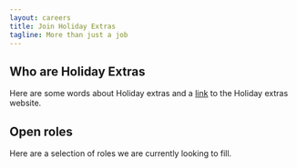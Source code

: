 ```yaml
---
layout: careers
title: Join Holiday Extras
tagline: More than just a job
---
```

## Who are Holiday Extras

Here are some words about Holiday extras and a [link](http://www.holidayextras.co.uk) to the Holiday extras website.

## Open roles

Here are a selection of roles we are currently looking to fill.
